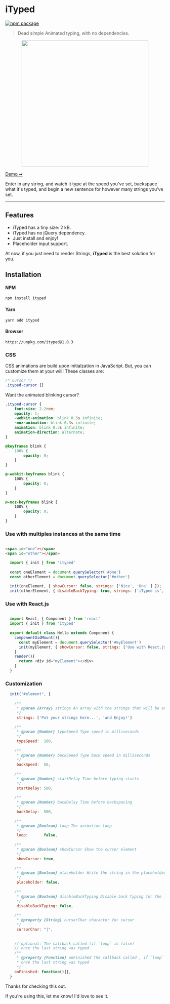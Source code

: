 # iTyped

[![npm package](https://img.shields.io/badge/npm-v1.0.3-lightgray.svg)](https://www.npmjs.com/package/ityped)

> Dead simple Animated typing, with no dependencies.

<p align="center">
  <img src="https://cdn.rawgit.com/luisvinicius167/ityped/master/img/itypedjs.gif" width="400"/>
</p>

[ Demo ➞](https://ityped.surge.sh/)

Enter in any string, and watch it type at the speed you've set, backspace what it's typed,
and begin a new sentence for however many strings you've set.

---


Features
------------
 * iTyped has a tiny size: 2 kB.
 * iTyped has no jQuery dependency.
 * Just install and enjoy!
 * Placeholder input support.

At now, if you just need to render Strings, **iTyped** is the best solution for you.


Installation
------------

#### NPM

~~~
npm install ityped
~~~

#### Yarn

~~~
yarn add ityped
~~~

#### Browser

~~~
https://unpkg.com/ityped@1.0.3
~~~

### CSS

CSS animations are build upon initialzation in JavaScript. But, you can customize them at your will! These classes are:
~~~ css
/* Cursor */
.ityped-cursor {}
~~~ 

Want the animated blinking cursor?
~~~ css
.ityped-cursor {
    font-size: 2.2rem;
    opacity: 1;
    -webkit-animation: blink 0.3s infinite;
    -moz-animation: blink 0.3s infinite;
    animation: blink 0.3s infinite;
    animation-direction: alternate;
}

@keyframes blink {
    100% {
        opacity: 0;
    }
}

@-webkit-keyframes blink {
    100% {
        opacity: 0;
    }
}

@-moz-keyframes blink {
    100% {
        opacity: 0;
    }
}
~~~ 

### Use with multiples instances at the same time

~~~ html

<span id="one"></span>
<span id="other"></span>
~~~ 

~~~ javascript
  import { init } from 'ityped'
  
  const oneElement = document.querySelector('#one')
  const otherElement = document.querySelector('#other')
  
  init(oneElement, { showCursor: false, strings: ['Nice', 'One' ] });
  init(otherElement, { disableBackTyping: true, strings: ['iTyped is', 'Awesome'] });
~~~ 

### Use with React.js
~~~ javascript

  import React, { Component } from 'react'
  import { init } from 'ityped'
  
  export default class Hello extends Component {
    componentDidMount(){
      const myElement = document.querySelector('#myElement')
      init(myElement, { showCursor: false, strings: ['Use with React.js!', 'Yeah!' ] })
    }
    render(){
      return <div id="myElement"></div>
    }
  }
~~~ 


### Customization

~~~ javascript
  init("#element", {
  
    /**
     * @param {Array} strings An array with the strings that will be animated 
     */
     strings: ['Put your strings here...', 'and Enjoy!']
    
    /**
     * @param {Number} typeSpeed Type speed in milliseconds
     */
     typeSpeed:  100,
   
    /**
     * @param {Number} backSpeed Type back speed in milliseconds
     */
     backSpeed:  50,
    
    /**
     * @param {Number} startDelay Time before typing starts
     */
     startDelay: 500,
    
    /**
     * @param {Number} backDelay Time before backspacing
     */
     backDelay:  500,
    
    /**
     * @param {Boolean} loop The animation loop
     */
     loop:       false,
    
    /**
     * @param {Boolean} showCursor Show the cursor element
     */
     showCursor: true,
    
    /**
     * @param {Boolean} placeholder Write the string in the placeholder content
     */
     placeholder: false,
    
    /**
     * @param {Boolean} disableBackTyping Disable back typing for the last string sentence 
     */
     disableBackTyping: false,
    
    /**
     * @property {String} cursorChar character for cursor
     */
     cursorChar: "|",
    
    
    // optional: The callback called (if `loop` is false) 
    // once the last string was typed
    /**
     * @property {Function} onFinished The callback called , if `loop` is false,
     * once the last string was typed
     */
    onFinished: function(){},
  }
~~~ 

Thanks for checking this out.

If you're using this, let me know! I'd love to see it.
